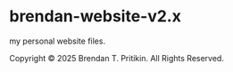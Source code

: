 # brendan-website-v2.x
my personal website files.

Copyright &#169; 2025 Brendan T. Pritikin. All Rights Reserved.
